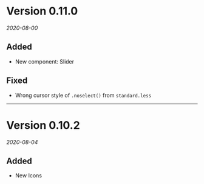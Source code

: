 # Version 0.11.0
_2020-08-00_

## Added

* New component: Slider

## Fixed

* Wrong cursor style of `.noselect()` from `standard.less`

---

# Version 0.10.2
_2020-08-04_

## Added

* New Icons